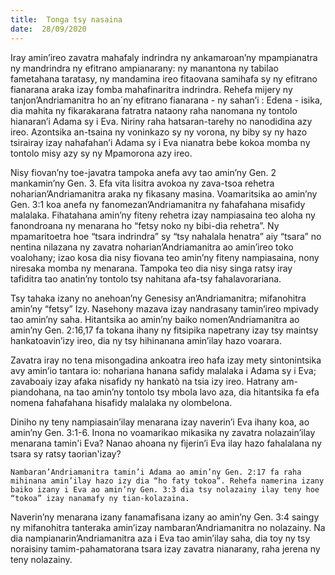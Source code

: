 ```yaml
---
title:  Tonga tsy nasaina
date:  28/09/2020
---
```


Iray amin’ireo zavatra mahafaly indrindra ny ankamaroan’ny mpampianatra ny mandrindra ny efitrano ampianarany: ny manantona ny tabilao fametahana taratasy, ny mandamina ireo fitaovana samihafa sy ny efitrano fianarana araka izay fomba mahafinaritra indrindra. Rehefa mijery ny tanjon’Andriamanitra ho an´ny efitrano fianarana - ny sahan’i : Edena - isika, dia mahita ny fikarakarana fatratra nataony raha nanomana ny tontolo hianaran’i Adama sy i Eva. Niriny raha hatsaran-tarehy no nanodidina azy ireo. Azontsika an-tsaina ny voninkazo sy ny vorona, ny biby sy ny hazo tsirairay izay nahafahan’i Adama sy i Eva nianatra bebe kokoa momba ny tontolo misy azy sy ny Mpamorona azy ireo.

Nisy fiovan’ny toe-javatra tampoka anefa avy tao amin’ny Gen. 2 mankamin’ny Gen. 3. Efa vita lisitra avokoa ny zava-tsoa rehetra noharian’Andriamanitra araka ny fikasany masina. Voamaritsika ao amin’ny Gen. 3:1 koa anefa ny fanomezan’Andriamanitra ny fahafahana misafidy malalaka. Fihatahana amin’ny fiteny rehetra izay nampiasaina teo aloha ny fanondroana ny menarana ho “fetsy noko ny bibi-dia rehetra”. Ny mpamaritoetra hoe “tsara indrindra” sy “tsy nahalala henatra” aiy “tsara” no nentina nilazana ny zavatra noharian’Andriamanitra ao amin’ireo toko voalohany; izao kosa dia nisy fiovana teo amin’ny fiteny nampiasaina, nony niresaka momba ny menarana. Tampoka teo dia nisy singa ratsy iray tafiditra tao anatin’ny tontolo tsy nahitana afa-tsy fahalavorariana.

Tsy tahaka izany no anehoan’ny Genesisy an’Andriamanitra; mifanohitra amin’ny “fetsy” Izy. Nasehony mazava izay nandrasany tamin’ireo mpivady tao amin’ny saha. Hitantsika ao amin’ny baiko nomen’Andriamanitra ao amin’ny Gen. 2:16,17 fa tokana ihany ny fitsipika napetrany izay tsy maintsy hankatoavin’izy ireo, dia ny tsy hihinanana amin’ilay hazo voarara.

Zavatra iray no tena misongadina ankoatra ireo hafa izay mety sintonintsika avy amin’io tantara io: nohariana hanana safidy malalaka i Adama sy i Eva; zavaboaiy izay afaka nisafidy ny hankatò na tsia izy ireo. Hatrany am-piandohana, na tao amin’ny tontolo tsy mbola lavo aza, dia hitantsika fa efa nomena fahafahana hisafidy malalaka ny olombelona.

Diniho ny teny nampiasain’ilay menarana izay naverin’i Eva ihany koa, ao amin’ny Gen. 3:1-6. Inona no voamarikao mikasika ny zavatra nolazain’ilay menarana tamin'i Eva? Nanao ahoana ny fìjerin’i Eva ilay hazo fahalalana ny tsara sy ratsy taorian'izay?

`Nambaran’Andriamanitra tamin’i Adama ao amin’ny Gen. 2:17 fa raha mihinana amin’ilay hazo izy dia “ho faty tokoa”. Rehefa namerina izany baiko izany i Eva ao amin’ny Gen. 3:3 dia tsy nolazainy ilay teny hoe “tokoa” izay nanamafy ny tian-kolazaina.`

Naverin’ny menarana izany fanamafisana izany ao amin’ny Gen. 3:4 saingy ny mifanohitra tanteraka amin’izay nambaran’Andriamanitra no nolazainy. Na dia nampianarin’Andriamanitra aza i Eva tao amin’ilay saha, dia toy ny tsy noraisiny tamim-pahamatorana tsara izay zavatra nianarany, raha jerena ny teny nolazainy.